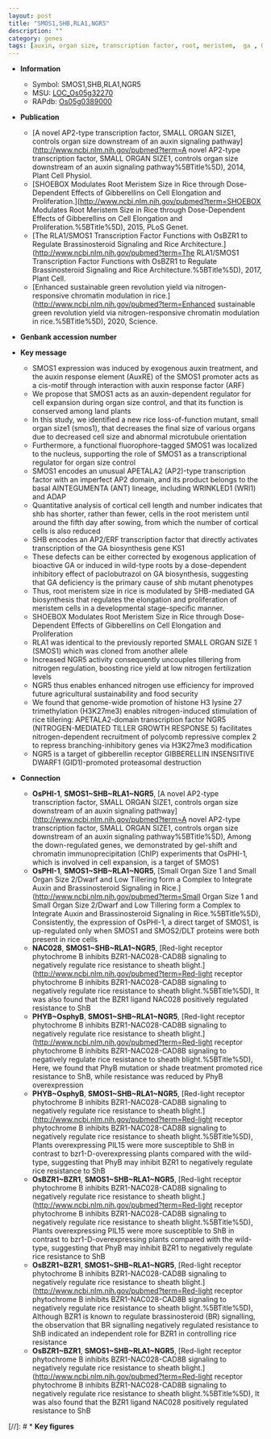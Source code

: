 ```yaml
---
layout: post
title: "SMOS1,SHB,RLA1,NGR5"
description: ""
category: genes
tags: [auxin, organ size, transcription factor, root, meristem,  ga , GA, GA deficiency, GA biosynthesis, root meristem, root meristem size, Gibberellin, nitrogen, tillering, growth, tiller, gibberellin, yield]
---
```


* **Information**  
    + Symbol: SMOS1,SHB,RLA1,NGR5  
    + MSU: [LOC_Os05g32270](http://rice.uga.edu/cgi-bin/ORF_infopage.cgi?orf=LOC_Os05g32270)  
    + RAPdb: [Os05g0389000](http://rapdb.dna.affrc.go.jp/viewer/gbrowse_details/irgsp1?name=Os05g0389000)  

* **Publication**  
    + [A novel AP2-type transcription factor, SMALL ORGAN SIZE1, controls organ size downstream of an auxin signaling pathway](http://www.ncbi.nlm.nih.gov/pubmed?term=A novel AP2-type transcription factor, SMALL ORGAN SIZE1, controls organ size downstream of an auxin signaling pathway%5BTitle%5D), 2014, Plant Cell Physiol.
    + [SHOEBOX Modulates Root Meristem Size in Rice through Dose-Dependent Effects of Gibberellins on Cell Elongation and Proliferation.](http://www.ncbi.nlm.nih.gov/pubmed?term=SHOEBOX Modulates Root Meristem Size in Rice through Dose-Dependent Effects of Gibberellins on Cell Elongation and Proliferation.%5BTitle%5D), 2015, PLoS Genet.
    + [The RLA1/SMOS1 Transcription Factor Functions with OsBZR1 to Regulate Brassinosteroid Signaling and Rice Architecture.](http://www.ncbi.nlm.nih.gov/pubmed?term=The RLA1/SMOS1 Transcription Factor Functions with OsBZR1 to Regulate Brassinosteroid Signaling and Rice Architecture.%5BTitle%5D), 2017, Plant Cell.
    + [Enhanced sustainable green revolution yield via nitrogen-responsive chromatin modulation in rice.](http://www.ncbi.nlm.nih.gov/pubmed?term=Enhanced sustainable green revolution yield via nitrogen-responsive chromatin modulation in rice.%5BTitle%5D), 2020, Science.

* **Genbank accession number**  

* **Key message**  
    + SMOS1 expression was induced by exogenous auxin treatment, and the auxin response element (AuxRE) of the SMOS1 promoter acts as a cis-motif through interaction with auxin response factor (ARF)
    + We propose that SMOS1 acts as an auxin-dependent regulator for cell expansion during organ size control, and that its function is conserved among land plants
    + In this study, we identified a new rice loss-of-function mutant, small organ size1 (smos1), that decreases the final size of various organs due to decreased cell size and abnormal microtubule orientation
    + Furthermore, a functional fluorophore-tagged SMOS1 was localized to the nucleus, supporting the role of SMOS1 as a transcriptional regulator for organ size control
    + SMOS1 encodes an unusual APETALA2 (AP2)-type transcription factor with an imperfect AP2 domain, and its product belongs to the basal AINTEGUMENTA (ANT) lineage, including WRINKLED1 (WRI1) and ADAP
    + Quantitative analysis of cortical cell length and number indicates that shb has shorter, rather than fewer, cells in the root meristem until around the fifth day after sowing, from which the number of cortical cells is also reduced
    + SHB encodes an AP2/ERF transcription factor that directly activates transcription of the GA biosynthesis gene KS1
    + These defects can be either corrected by exogenous application of bioactive GA or induced in wild-type roots by a dose-dependent inhibitory effect of paclobutrazol on GA biosynthesis, suggesting that GA deficiency is the primary cause of shb mutant phenotypes
    + Thus, root meristem size in rice is modulated by SHB-mediated GA biosynthesis that regulates the elongation and proliferation of meristem cells in a developmental stage-specific manner.
    + SHOEBOX Modulates Root Meristem Size in Rice through Dose-Dependent Effects of Gibberellins on Cell Elongation and Proliferation
    + RLA1 was identical to the previously reported SMALL ORGAN SIZE 1 (SMOS1) which was cloned from another allele
    + Increased NGR5 activity consequently uncouples tillering from nitrogen regulation, boosting rice yield at low nitrogen fertilization levels
    + NGR5 thus enables enhanced nitrogen use efficiency for improved future agricultural sustainability and food security
    + We found that genome-wide promotion of histone H3 lysine 27 trimethylation (H3K27me3) enables nitrogen-induced stimulation of rice tillering: APETALA2-domain transcription factor NGR5 (NITROGEN-MEDIATED TILLER GROWTH RESPONSE 5) facilitates nitrogen-dependent recruitment of polycomb repressive complex 2 to repress branching-inhibitory genes via H3K27me3 modification
    + NGR5 is a target of gibberellin receptor GIBBERELLIN INSENSITIVE DWARF1 (GID1)-promoted proteasomal destruction

* **Connection**  
    + __OsPHI-1__, __SMOS1~SHB~RLA1~NGR5__, [A novel AP2-type transcription factor, SMALL ORGAN SIZE1, controls organ size downstream of an auxin signaling pathway](http://www.ncbi.nlm.nih.gov/pubmed?term=A novel AP2-type transcription factor, SMALL ORGAN SIZE1, controls organ size downstream of an auxin signaling pathway%5BTitle%5D), Among the down-regulated genes, we demonstrated by gel-shift and chromatin immunoprecipitation (ChIP) experiments that OsPHI-1, which is involved in cell expansion, is a target of SMOS1
    + __OsPHI-1__, __SMOS1~SHB~RLA1~NGR5__, [Small Organ Size 1 and Small Organ Size 2/Dwarf and Low Tillering form a Complex to Integrate Auxin and Brassinosteroid Signaling in Rice.](http://www.ncbi.nlm.nih.gov/pubmed?term=Small Organ Size 1 and Small Organ Size 2/Dwarf and Low Tillering form a Complex to Integrate Auxin and Brassinosteroid Signaling in Rice.%5BTitle%5D), Consistently, the expression of OsPHI-1, a direct target of SMOS1, is up-regulated only when SMOS1 and SMOS2/DLT proteins were both present in rice cells
    + __NAC028__, __SMOS1~SHB~RLA1~NGR5__, [Red-light receptor phytochrome B inhibits BZR1-NAC028-CAD8B signaling to negatively regulate rice resistance to sheath blight.](http://www.ncbi.nlm.nih.gov/pubmed?term=Red-light receptor phytochrome B inhibits BZR1-NAC028-CAD8B signaling to negatively regulate rice resistance to sheath blight.%5BTitle%5D),  It was also found that the BZR1 ligand NAC028 positively regulated resistance to ShB
    + __PHYB~OsphyB__, __SMOS1~SHB~RLA1~NGR5__, [Red-light receptor phytochrome B inhibits BZR1-NAC028-CAD8B signaling to negatively regulate rice resistance to sheath blight.](http://www.ncbi.nlm.nih.gov/pubmed?term=Red-light receptor phytochrome B inhibits BZR1-NAC028-CAD8B signaling to negatively regulate rice resistance to sheath blight.%5BTitle%5D),  Here, we found that PhyB mutation or shade treatment promoted rice resistance to ShB, while resistance was reduced by PhyB overexpression
    + __PHYB~OsphyB__, __SMOS1~SHB~RLA1~NGR5__, [Red-light receptor phytochrome B inhibits BZR1-NAC028-CAD8B signaling to negatively regulate rice resistance to sheath blight.](http://www.ncbi.nlm.nih.gov/pubmed?term=Red-light receptor phytochrome B inhibits BZR1-NAC028-CAD8B signaling to negatively regulate rice resistance to sheath blight.%5BTitle%5D),  Plants overexpressing PIL15 were more susceptible to ShB in contrast to bzr1-D-overexpressing plants compared with the wild-type, suggesting that PhyB may inhibit BZR1 to negatively regulate rice resistance to ShB
    + __OsBZR1~BZR1__, __SMOS1~SHB~RLA1~NGR5__, [Red-light receptor phytochrome B inhibits BZR1-NAC028-CAD8B signaling to negatively regulate rice resistance to sheath blight.](http://www.ncbi.nlm.nih.gov/pubmed?term=Red-light receptor phytochrome B inhibits BZR1-NAC028-CAD8B signaling to negatively regulate rice resistance to sheath blight.%5BTitle%5D),  Plants overexpressing PIL15 were more susceptible to ShB in contrast to bzr1-D-overexpressing plants compared with the wild-type, suggesting that PhyB may inhibit BZR1 to negatively regulate rice resistance to ShB
    + __OsBZR1~BZR1__, __SMOS1~SHB~RLA1~NGR5__, [Red-light receptor phytochrome B inhibits BZR1-NAC028-CAD8B signaling to negatively regulate rice resistance to sheath blight.](http://www.ncbi.nlm.nih.gov/pubmed?term=Red-light receptor phytochrome B inhibits BZR1-NAC028-CAD8B signaling to negatively regulate rice resistance to sheath blight.%5BTitle%5D),  Although BZR1 is known to regulate brassinosteroid (BR) signalling, the observation that BR signalling negatively regulated resistance to ShB indicated an independent role for BZR1 in controlling rice resistance
    + __OsBZR1~BZR1__, __SMOS1~SHB~RLA1~NGR5__, [Red-light receptor phytochrome B inhibits BZR1-NAC028-CAD8B signaling to negatively regulate rice resistance to sheath blight.](http://www.ncbi.nlm.nih.gov/pubmed?term=Red-light receptor phytochrome B inhibits BZR1-NAC028-CAD8B signaling to negatively regulate rice resistance to sheath blight.%5BTitle%5D),  It was also found that the BZR1 ligand NAC028 positively regulated resistance to ShB

[//]: # * **Key figures**  



